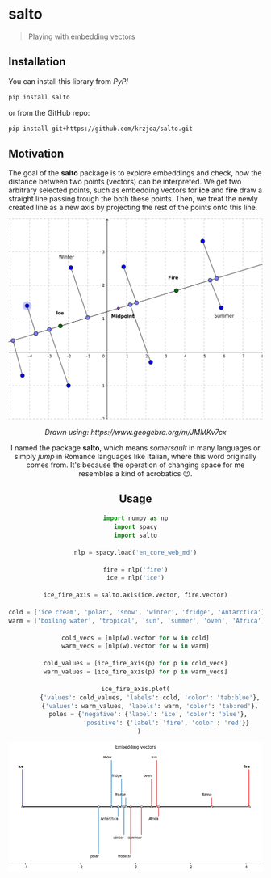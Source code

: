 # salto

> Playing with embedding vectors


## Installation

You can install this library from *PyPI*

```bash
pip install salto
```

or from the GitHub repo:
 
```bash
pip install git+https://github.com/krzjoa/salto.git
```

## Motivation

The goal of the **salto** package is to explore embeddings and check, 
how the distance between two points (vectors) can be interpreted.
We get two arbitrary selected points, such as embedding vectors for **ice** and **fire**
draw a straight line passing trough the both these points. Then, we treat the 
newly created line as a new axis by projecting the rest of the points onto this line.

 

<img src = "https://raw.githubusercontent.com/krzjoa/salto/main/examples/plot_3.png"></a>
<center> <i>Drawn using: <a>https://www.geogebra.org/m/JMMKv7cx<a></i>
 
I named the package **salto**, which means *somersault* in many languages or simply *jump* in Romance languages like Italian, where this word originally comes from.
It's because the operation of changing space for me resembles a kind of acrobatics 😉.

## Usage

```python
import numpy as np
import spacy
import salto

nlp = spacy.load('en_core_web_md')

fire = nlp('fire')
ice = nlp('ice')

ice_fire_axis = salto.axis(ice.vector, fire.vector)

cold = ['ice cream', 'polar', 'snow', 'winter', 'fridge', 'Antarctica']
warm = ['boiling water', 'tropical', 'sun', 'summer', 'oven', 'Africa']

cold_vecs = [nlp(w).vector for w in cold]
warm_vecs = [nlp(w).vector for w in warm]

cold_values = [ice_fire_axis(p) for p in cold_vecs]
warm_values = [ice_fire_axis(p) for p in warm_vecs]

ice_fire_axis.plot(
        {'values': cold_values, 'labels': cold, 'color': 'tab:blue'},
        {'values': warm_values, 'labels': warm, 'color': 'tab:red'},
        poles = {'negative': {'label': 'ice', 'color': 'blue'}, 
                 'positive': {'label': 'fire', 'color': 'red'}}
    )  
```
<img src = "https://raw.githubusercontent.com/krzjoa/salto/main/examples/word-embedding_45_0.png"></a>